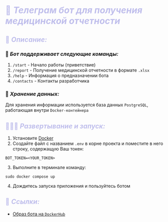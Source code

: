 # <span style="color:#C0BFEC">🦔 ***Телеграм бот для получения медицинской отчетности***</span>

## <span style="color:#C0BFEC">📑 ***Описание:*** </span>

### <span>🧰 ***Бот поддерживает следующие команды:***</span>

1) `/start` - Начало работы (приветствие)
2) `/report` - Получение медицинской отчетности в формате `.xlsx`
3) `/help` - Информация о предназначении бота
4) `/contacts` - Контакты разработчика

### <span>💾 ***Хранение данных:***</span>

Для хранения информации используется база данных `PostgreSQL`, работающая внутри `Docker-контейнера`

## <span style="color:#C0BFEC">🏃🏻‍♂️ ***Развертывание и запуск:*** </span>

1) Установите [Docker](https://www.docker.com/)
2) Создайте файл с названием `.env` в корне проекта и поместите в него строку, содержащую Ваш токен:
```text
BOT_TOKEN=<YOUR_TOKEN>
```
3) Выполните в терминале команду:
```shell
sudo docker compose up
```
4) Дождитесь запуска приложения и пользуйтесь ботом

## <span style="color:#C0BFEC">🔗‍️ ***Ссылки:*** </span>

* [Образ бота на `DockerHub`](https://hub.docker.com/repository/docker/777770000077777/med_bot/general)